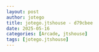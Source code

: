 ```yaml
---
layout: post
author: jotego
title: jotego.jtshouse - d79cbee
date: 2025-05-16
categories: [Arcade, jtshouse]
tags: [jotego.jtshouse]
---
```


